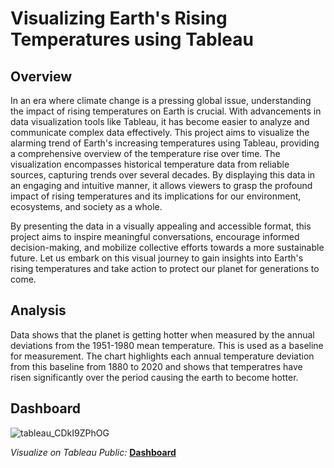 # Visualizing Earth's Rising Temperatures using Tableau


## Overview
In an era where climate change is a pressing global issue, understanding the impact of rising temperatures on Earth is crucial. With advancements in data visualization tools like Tableau, it has become easier to analyze and communicate complex data effectively. This project aims to visualize the alarming trend of Earth's increasing temperatures using Tableau, providing a comprehensive overview of the temperature rise over time. The visualization encompasses historical temperature data from reliable sources, capturing trends over several decades. By displaying this data in an engaging and intuitive manner, it allows viewers to grasp the profound impact of rising temperatures and its implications for our environment, ecosystems, and society as a whole.

By presenting the data in a visually appealing and accessible format, this project aims to inspire meaningful conversations, encourage informed decision-making, and mobilize collective efforts towards a more sustainable future. Let us embark on this visual journey to gain insights into Earth's rising temperatures and take action to protect our planet for generations to come.
<br>

## Analysis
Data shows that the planet is getting hotter when measured by the annual deviations from the 1951-1980 mean temperature. This is used as a baseline for measurement. The chart highlights each annual temperature deviation from this baseline from 1880 to 2020 and shows that temperatres have risen significantly over the period causing the earth to become hotter.

## Dashboard 

![tableau_CDkI9ZPhOG](https://github.com/AbhikritiMoti/Earths-Temperature-on-the-Rise/assets/73769937/8a0b65f0-54be-48e7-866a-b117ffc2fbb3)

*Visualize on Tableau Public:* **[Dashboard](https://public.tableau.com/views/EarthsTemperatureontheRise/Dashboard?:language=en-US&:display_count=n&:origin=viz_share_link)**<br />



